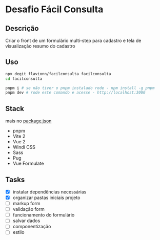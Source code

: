 # Desafio Fácil Consulta

## Descrição
Criar o front de um formulário multi-step para cadastro e tela de visualização resumo do cadastro

## Uso
```bash
npx degit flavionn/facilconsulta facilconsulta
cd facilconsulta

pnpm i # se não tiver o pnpm instalado rode - npm install -g pnpm
pnpm dev # rode este comando e acesse - http://localhost:3000
```

## Stack
mais no [package.json](.package.json)
- pnpm
- Vite 2
- Vue 2
- Windi CSS
- Sass
- Pug
- Vue Formulate

## Tasks
- [x] instalar dependências necessárias
- [x] organizar pastas iniciais projeto
- [ ] markup form
- [ ] validação form
- [ ] funcionamento do formulário
- [ ] salvar dados
- [ ] componentização
- [ ] estilo
